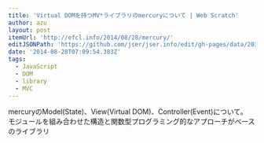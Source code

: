 ```yaml
---
title: 'Virtual DOMを持つMV*ライブラリのmercuryについて | Web Scratch'
author: azu
layout: post
itemUrl: 'http://efcl.info/2014/08/28/mercury/'
editJSONPath: 'https://github.com/jser/jser.info/edit/gh-pages/data/2014/08/index.json'
date: '2014-08-28T07:09:54.383Z'
tags:
  - JavaScript
  - DOM
  - library
  - MVC
---
```

mercuryのModel(State)、View(Virtual DOM)、Controller(Event)について。
モジュールを組み合わせた構造と関数型プログラミング的なアプローチがベースのライブラリ
